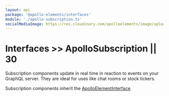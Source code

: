 ```yaml
---
layout: api
package: '@apollo-elements/interfaces'
module: './apollo-subscription.ts'
socialMediaImage: https://res.cloudinary.com/apolloelements/image/upload/w_1200,h_630,c_fill,q_auto,f_auto/w_600,c_fit,co_rgb:eee,g_south_west,x_60,y_200,l_text:open sans_128_bold:Subscriptions/w_1200,h_630,c_fill,q_auto,f_auto/w_600,c_fit,co_rgb:eee,g_south_west,x_60,y_100,l_text:open sans_78:Apollo Elements/social-template.svg
---
```

# Interfaces >> ApolloSubscription || 30

Subscription components update in real time in reaction to events on your GraphQL server. They are ideal for uses like chat rooms or stock tickers.

Subscription components inherit the [ApolloElementInterface](../element/).
